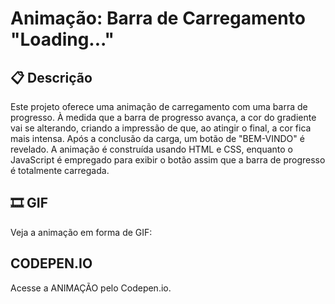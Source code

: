 # Animação: Barra de Carregamento "Loading..."

## 📋 Descrição

Este projeto oferece uma animação de carregamento com uma barra de progresso. À medida que a barra de progresso avança, a cor do gradiente vai se alterando, criando a impressão de que, ao atingir o final, a cor fica mais intensa. Após a conclusão da carga, um botão de "BEM-VINDO" é revelado. A animação é construída usando HTML e CSS, enquanto o JavaScript é empregado para exibir o botão assim que a barra de progresso é totalmente carregada.

## 🎞 GIF
Veja a animação em forma de GIF:


## CODEPEN.IO
Acesse a ANIMAÇÃO pelo Codepen.io.
